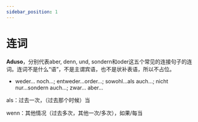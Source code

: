 ```yaml
---
sidebar_position: 1
---
```


# 连词

**Aduso**，分别代表aber, denn, und, sondern和oder这五个常见的连接句子的连词。连词不是什么“语”，不是主谓宾语，也不是状补表语，所以不占位。



* weder... noch...; entweder...order...; sowohl...als auch...; nicht nur...sondern auch...; zwar... aber...



als：过去一次，（过去那个时候）当

wenn：其他情况（过去多次，其他一次/多次），如果/每当